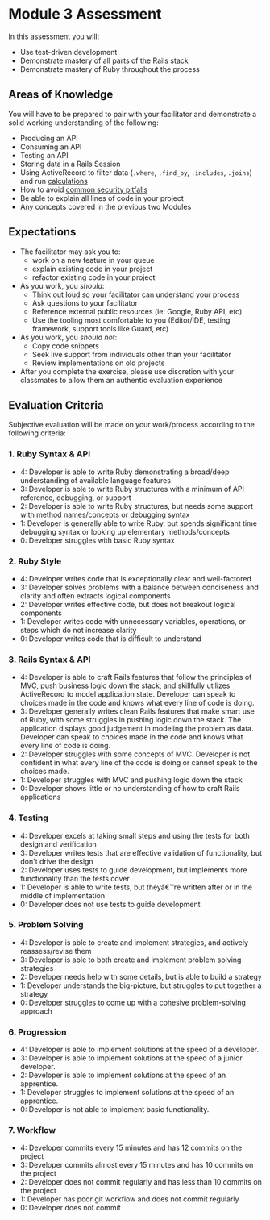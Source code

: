 # Module 3 Assessment

In this assessment you will:

* Use test-driven development
* Demonstrate mastery of all parts of the Rails stack
* Demonstrate mastery of Ruby throughout the process

## Areas of Knowledge

You will have to be prepared to pair with your facilitator and demonstrate a solid working understanding of the following:

* Producing an API
* Consuming an API
* Testing an API
* Storing data in a Rails Session
* Using ActiveRecord to filter data (`.where`, `.find_by`, `.includes`, `.joins`) and run [calculations](http://api.rubyonrails.org/classes/ActiveRecord/Calculations.html)
* How to avoid [common security pitfalls](fundamental_rails_security.md)
* Be able to explain all lines of code in your project
* Any concepts covered in the previous two Modules

## Expectations

* The facilitator may ask you to:
  * work on a new feature in your queue
  * explain existing code in your project
  * refactor existing code in your project
* As you work, you *should*:
  * Think out loud so your facilitator can understand your process
  * Ask questions to your facilitator
  * Reference external public resources (ie: Google, Ruby API, etc)
  * Use the tooling most comfortable to you (Editor/IDE, testing framework, support tools like Guard, etc)
* As you work, you *should not*:
  * Copy code snippets
  * Seek live support from individuals other than your facilitator
  * Review implementations on old projects
* After you complete the exercise, please use discretion with your classmates to allow them an authentic evaluation experience

## Evaluation Criteria

Subjective evaluation will be made on your work/process according to the following criteria:

### 1. Ruby Syntax & API

* 4: Developer is able to write Ruby demonstrating a broad/deep understanding of available language features
* 3: Developer is able to write Ruby structures with a minimum of API reference, debugging, or support
* 2: Developer is able to write Ruby structures, but needs some support with method names/concepts or debugging syntax
* 1: Developer is generally able to write Ruby, but spends significant time debugging syntax or looking up elementary methods/concepts
* 0: Developer struggles with basic Ruby syntax

### 2. Ruby Style

* 4: Developer writes code that is exceptionally clear and well-factored
* 3: Developer solves problems with a balance between conciseness and clarity and often extracts logical components
* 2: Developer writes effective code, but does not breakout logical components
* 1: Developer writes code with unnecessary variables, operations, or steps which do not increase clarity
* 0: Developer writes code that is difficult to understand

### 3. Rails Syntax & API

* 4: Developer is able to craft Rails features that follow the principles of MVC, push business logic down the stack, and skillfully utilizes ActiveRecord to model application state. Developer can speak to choices made in the code and knows what every line of code is doing.
* 3: Developer generally writes clean Rails features that make smart use of Ruby, with some struggles in pushing logic down the stack. The application displays good judgement in modeling the problem as data. Developer can speak to choices made in the code and knows what every line of code is doing.
* 2: Developer struggles with some concepts of MVC.  Developer is not confident in what every line of the code is doing or cannot speak to the choices made.
* 1: Developer struggles with MVC and pushing logic down the stack
* 0: Developer shows little or no understanding of how to craft Rails applications

### 4. Testing

* 4: Developer excels at taking small steps and using the tests for both design and verification
* 3: Developer writes tests that are effective validation of functionality, but don't drive the design
* 2: Developer uses tests to guide development, but implements more functionality than the tests cover
* 1: Developer is able to write tests, but theyâ€™re written after or in the middle of implementation
* 0: Developer does not use tests to guide development

### 5. Problem Solving

* 4: Developer is able to create and implement strategies, and actively reassess/revise them
* 3: Developer is able to both create and implement problem solving strategies
* 2: Developer needs help with some details, but is able to build a strategy
* 1: Developer understands the big-picture, but struggles to put together a strategy
* 0: Developer struggles to come up with a cohesive problem-solving approach

### 6. Progression

* 4: Developer is able to implement solutions at the speed of a developer.
* 3: Developer is able to implement solutions at the speed of a junior developer.
* 2: Developer is able to implement solutions at the speed of an apprentice.
* 1: Developer struggles to implement solutions at the speed of an apprentice.
* 0: Developer is not able to implement basic functionality.

### 7. Workflow

* 4: Developer commits every 15 minutes and has 12 commits on the project
* 3: Developer commits almost every 15 minutes and has 10 commits on the project
* 2: Developer does not commit regularly and has less than 10 commits on the project
* 1: Developer has poor git workflow and does not commit regularly 
* 0: Developer does not commit
